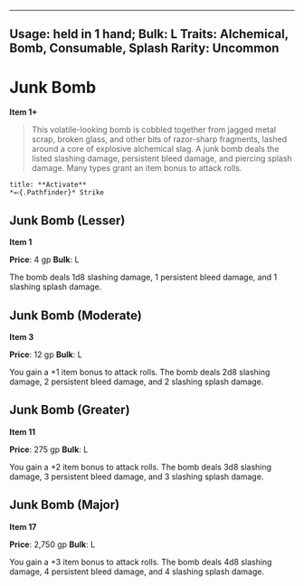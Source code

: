 
---
Usage: held in 1 hand;
Bulk: L
Traits: Alchemical, Bomb, Consumable, Splash
Rarity: Uncommon
---

# Junk Bomb

**Item 1+**

> This volatile-looking bomb is cobbled together from jagged metal scrap, broken glass, and other bits of razor-sharp fragments, lashed around a core of explosive alchemical slag. A junk bomb deals the listed slashing damage, persistent bleed damage, and piercing splash damage. Many types grant an item bonus to attack rolls.

```ad-embed-ability
title: **Activate**
*⬻{.Pathfinder}* Strike 
```

## Junk Bomb (Lesser)

**Item 1**

**Price**: 4 gp
**Bulk**: L

The bomb deals 1d8 slashing damage, 1 persistent bleed damage, and 1 slashing splash damage.

## Junk Bomb (Moderate)

**Item 3**

**Price**: 12 gp
**Bulk**: L

You gain a +1 item bonus to attack rolls. The bomb deals 2d8 slashing damage, 2 persistent bleed damage, and 2 slashing splash damage.

## Junk Bomb (Greater)

**Item 11**

**Price**: 275 gp
**Bulk**: L

You gain a +2 item bonus to attack rolls. The bomb deals 3d8 slashing damage, 3 persistent bleed damage, and 3 slashing splash damage.

## Junk Bomb (Major)

**Item 17**

**Price**: 2,750 gp
**Bulk**: L

You gain a +3 item bonus to attack rolls. The bomb deals 4d8 slashing damage, 4 persistent bleed damage, and 4 slashing splash damage.
